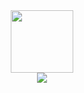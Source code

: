
<div id="header" align="center">
  <img src="https://media.giphy.com/media/bGgsc5mWoryfgKBx1u/giphy.gif" width="100"/>
</div>

<div id="badges" align="center"> 
  <a href="https://www.linkedin.com/in/serhii-mukhamedianov-4263a1230">
  <img src="https://img.shields.io/badge/LinkedIn-blue?logo=linkedin&logoColor=white&style=for-the-badge"/>
    </a>
</div>
